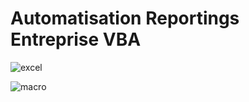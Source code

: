 # Automatisation Reportings Entreprise VBA

![excel](https://github.com/Torkiell-Angoria/VBA-Excel-Automatisation-Reportings-Entreprise/blob/main/img/excel.gif)

![macro]()
